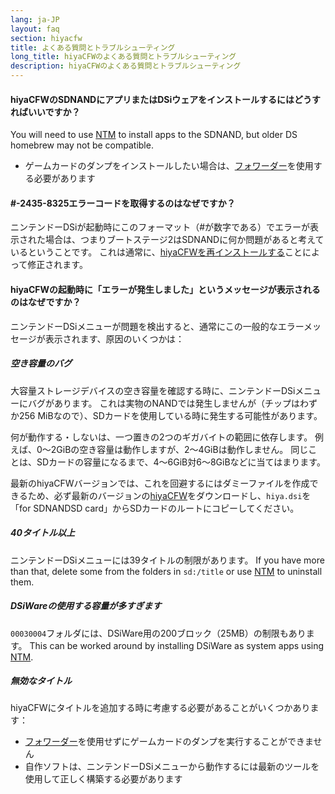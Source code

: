 ```yaml
---
lang: ja-JP
layout: faq
section: hiyacfw
title: よくある質問とトラブルシューティング
long_title: hiyaCFWのよくある質問とトラブルシューティング
description: hiyaCFWのよくある質問とトラブルシューティング
---
```


#### hiyaCFWのSDNANDにアプリまたはDSiウェアをインストールするにはどうすればいいですか？
You will need to use [NTM](https://github.com/Epicpkmn11/NTM/releases/latest) to install apps to the SDNAND, but older DS homebrew may not be compatible.
- ゲームカードのダンプをインストールしたい場合は、[フォワーダー](../ds-index/forwarders)を使用する必要があります

#### #-2435-8325エラーコードを取得するのはなぜですか？
ニンテンドーDSiが起動時にこのフォーマット（#が数字である）でエラーが表示された場合は、つまりブートステージ2はSDNANDに何か問題があると考えているということです。 これは通常に、[hiyaCFWを再インストールする](installing)ことによって修正されます。

#### hiyaCFWの起動時に「エラーが発生しました」というメッセージが表示されるのはなぜですか？
ニンテンドーDSiメニューが問題を検出すると、通常にこの一般的なエラーメッセージが表示されます、原因のいくつかは：

##### 空き容量のバグ
大容量ストレージデバイスの空き容量を確認する時に、ニンテンドーDSiメニューにバグがあります。 これは実物のNANDでは発生しませんが（チップはわずか256 MiBなので）、SDカードを使用している時に発生する可能性があります。

何が動作する・しないは、一つ置きの2つのギガバイトの範囲に依存します。 例えば、0〜2GiBの空き容量は動作しますが、2〜4GiBは動作しません。 同じことは、SDカードの容量になるまで、4〜6GiB対6〜8GiBなどに当てはまります。

最新のhiyaCFWバージョンでは、これを回避するにはダミーファイルを作成できるため、必ず最新のバージョンの[hiyaCFW](https://github.com/RocketRobz/hiyaCFW/releases/latest/download/hiyaCFW.7z)をダウンロードし、`hiya.dsi`を「for SDNANDSD card」からSDカードのルートにコピーしてください。

##### 40タイトル以上
ニンテンドーDSiメニューには39タイトルの制限があります。 If you have more than that, delete some from the folders in `sd:/title` or use [NTM](https://github.com/Epicpkmn11/NTM/releases/latest) to uninstall them.

##### DSiWareの使用する容量が多すぎます
`00030004`フォルダには、DSiWare用の200ブロック（25MB）の制限もあります。 This can be worked around by installing DSiWare as system apps using [NTM](https://github.com/Epicpkmn11/NTM/releases/latest).

##### 無効なタイトル
hiyaCFWにタイトルを追加する時に考慮する必要があることがいくつかあります：
- [フォワーダー](../ds-index/forwarders)を使用せずにゲームカードのダンプを実行することができません
- 自作ソフトは、ニンテンドーDSiメニューから動作するには最新のツールを使用して正しく構築する必要があります
